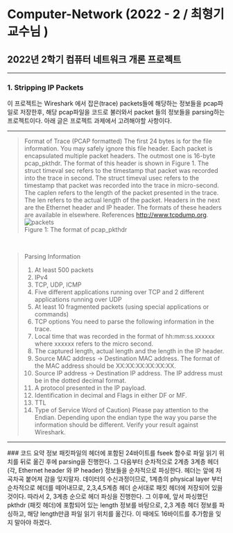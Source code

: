 # Computer-Network (2022 - 2 / 최형기 교수님 )
## 2022년 2학기 컴퓨터 네트워크 개론 프로젝트
<hr/>

### 1. Stripping IP Packets
이 프로젝트는 Wireshark 에서 잡은(trace) packets들에 해당하는 정보들을 pcap파일로 저장한후,
해당 pcap파일을 코드로 불러와서 packet 들의 정보들을 parsing하는 프로젝트이다.
아래 글은 프로젝트 과제에서 고려해야할 사항이다.

<hr/>

>Format of Trace (PCAP formatted)
The first 24 bytes is for the file information. You may safely ignore this file header. Each packet is encapsulated multiple packet headers. The outmost one is 16-byte pcap_pkthdr. The format of this header is shown in Figure 1. The struct timeval sec refers to the timestamp that packet was recorded into the trace in second. The struct timeval usec refers to the timestamp that packet was recorded into the trace in micro-second. The caplen refers to the length of the packet presented in the trace. The len refers to the actual length of the packet. Headers in the next are the Ethernet header and IP header. The formats of these headers are available in elsewhere. 
References http://www.tcpdump.org. <br/>
![packets](https://user-images.githubusercontent.com/95288696/208339944-91a33a26-d438-4311-a4a8-8a2689370c85.png)<br/>
Figure 1: The format of pcap_pkthdr
<br/>

> Parsing Information
> 1.	At least 500 packets
> 2.	IPv4
> 3.	TCP, UDP, ICMP
> 4.	Five different applications running over TCP and 2 different applications running over UDP
> 5.	At least 10 fragmented packets (using special applications or commands)
> 6.	TCP options
> You need to parse the following information in the trace.
> 7.	Local time that was recorded in the format of hh:mm:ss.xxxxxx where xxxxxx refers to the micro second.
> 8.	The captured length, actual length and the length in the IP header.
> 9.	Source MAC address → Destination MAC address. The format of the MAC address should be XX:XX:XX:XX:XX:XX.
> 10.	Source IP address → Destination IP address. The IP address must be in the dotted decimal format.
> 11.	A protocol presented in the IP payload.
> 12.	Identification in decimal and Flags in either DF or MF.
> 13.	TTL
> 14.	Type of Service
> Word of Caution) Please pay attention to the Endian. Depending upon the endian type the way you parse the information should be different. Verify your result against Wireshark.

<hr/>
### 코드 요약 정보
패킷파일의 헤더에 포함된 24바이트를 fseek 함수로 파일 읽기 위치를 뒤로 옮긴 후에 parsing을 진행한다.
그 다음부터 순차적으로 2계층 3계층 헤더 (각, Ethernet header 와 IP header) 정보들을 순차적으로 파싱한다. 헤더는 앞에 차곡차곡 붙어져 감을 잊지말자.
데이터의 수신과정이므로, 1계층의 physical layer 부터 순차적으로 헤더를 떼어내므로, 2,3,4,5계층 헤더 순서대로 패킷 헤더에 저장되어 있을 것이다.
따라서 2, 3계층 순으로 헤더 파싱을 진행한다.
그 이후에, 앞서 파싱했던 pkthdr (패킷 헤더)에 포함되어 있는 length 정보를 바탕으로, 2,3 계층 헤더 정보를 파싱하고, 해당 length만큼 파일 읽기 위치를 옮긴다.
이 때에도 16바이트를 추가함을 잊지 말아야 하겠다.

